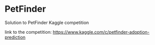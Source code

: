 # PetFinder
Solution to PetFinder Kaggle competition

link  to the competition: https://www.kaggle.com/c/petfinder-adoption-prediction
